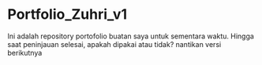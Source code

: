 # Portfolio_Zuhri_v1
Ini adalah repository portofolio buatan saya untuk sementara waktu. Hingga saat peninjauan selesai, apakah dipakai atau tidak? nantikan versi berikutnya
